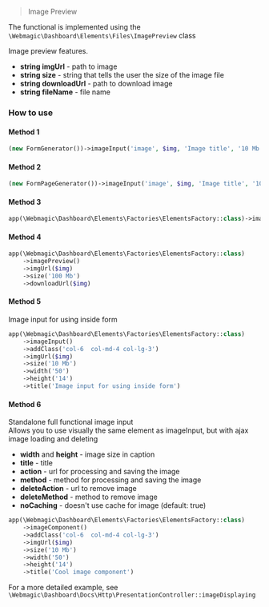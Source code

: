 > Image Preview

The functional is implemented using the `\Webmagic\Dashboard\Elements\Files\ImagePreview` class

Image preview features.

- **string imgUrl** - path to image
- **string size** - string that tells the user the size of the image file
- **string downloadUrl** - path to download image
- **string fileName** - file name

### How to use

#### Method 1

```php
(new FormGenerator())->imageInput('image', $img, 'Image title', '10 Mb')
```

#### Method 2

```php
(new FormPageGenerator())->imageInput('image', $img, 'Image title', '10 Mb')
```

#### Method 3

```php
app(\Webmagic\Dashboard\Elements\Factories\ElementsFactory::class)->imagePreview()
```

#### Method 4

```php
app(\Webmagic\Dashboard\Elements\Factories\ElementsFactory::class)
    ->imagePreview()
    ->imgUrl($img)
    ->size('100 Mb')
    ->downloadUrl($img)
```

#### Method 5

Image input for using inside form

```php
app(\Webmagic\Dashboard\Elements\Factories\ElementsFactory::class)
    ->imageInput()
    ->addClass('col-6  col-md-4 col-lg-3')
    ->imgUrl($img)
    ->size('10 Mb')
    ->width('50')
    ->height('14')
    ->title('Image input for using inside form')
```

#### Method 6

Standalone full functional image input  
Allows you to use visually the same element as imageInput, but with ajax image loading and deleting
- **width** and **height** - image size in caption
- **title** - title
- **action** - url for processing and saving the image
- **method** - method for processing and saving the image
- **deleteAction** - url to remove image
- **deleteMethod** - method to remove image
- **noCaching** - doesn't use cache for image (default: true)


```php
app(\Webmagic\Dashboard\Elements\Factories\ElementsFactory::class)
    ->imageComponent()
    ->addClass('col-6  col-md-4 col-lg-3')
    ->imgUrl($img)
    ->size('10 Mb')
    ->width('50')
    ->height('14')
    ->title('Cool image component')
```

For a more detailed example, see `\Webmagic\Dashboard\Docs\Http\PresentationController::imageDisplaying`